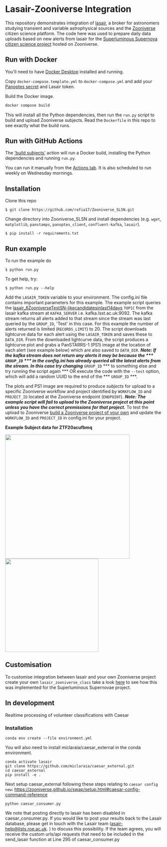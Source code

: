 # Lasair-Zooniverse Integration

This repository demonstrates integration of [lasair](https://lasair.roe.ac.uk/), a broker for astronomers studying transient and variable astrophysical sources and the [Zooniverse](https://www.zooniverse.org/) citizen science platform.  The code here was used to prepare daily data uploads based on new alerts from lasair for the [Superluminous Supernova citizen science project](https://www.zooniverse.org/projects/mrniaboc/superluminous-supernovae) hosted on Zooniverse.

## Run with Docker

You'll need to have [Docker Desktop](https://www.docker.com/products/docker-desktop/) installed and running.

Copy `docker-compose.template.yml` to `docker-compose.yml` and add your [Panoptes secret](https://panoptes.zooniverse.org/oauth/applications/169) and Lasair token.

Build the Docker image.

```sh
docker compose build
```

This will install all the Python dependencies, then run the `run.py` script to build and upload Zooniverse subjects. Read the `Dockerfile` in this repo to see exactly what the build runs.

## Run with GitHub Actions

The ['build subjects'](https://github.com/zooniverse/Zooniverse_SLSN/actions/workflows/build_subjects.yml) action will run a Docker build, installing the Python dependencies and running `run.py`.

You can run it manually from the [Actions tab](https://github.com/zooniverse/Zooniverse_SLSN/actions). It is also scheduled to run weekly on Wednesday mornings.

## Installation

Clone this repo
```
$ git clone https://github.com/rafia17/Zooniverse_SLSN.git
```

Change directory into Zooniverse_SLSN and install dependencies (e.g. ```wget```, ```matplotlib```, ```panstamps```, ```panoptes_client```, ```confluent-kafka```, ```lasair```).
```
$ pip install -r requirements.txt
```

## Run example

To run the example do
```
$ python run.py
```

To get help, try:
```
$ python run.py --help
```

Add the `LASAIR_TOKEN` variable to your environment. The config.ini file contains important parameters for this example.  The example script queries the [lasair_6ZooniverseTestSN-likecandidatesinlast14days](https://lasair-ztf.lsst.ac.uk/query/581/) ```TOPIC``` from the lasair kafka stream at ```KAFKA_SERVER``` i.e. kafka.lsst.ac.uk:9092.  The kafka stream returns all alerts added to that stream since the stream was last queried by the ```GROUP_ID```, 'Test' in this case.  For this example the number of alerts returned is limited (```RECORDS_LIMIT```) to 20.  The script downloads lightcurve data for each alert using the ```LASAIR_TOKEN``` and saves these to ```DATA_DIR```.  From the downloaded lightcurve data, the script produces a lightcurve plot and grabs a PanSTARRS-1 (PS1) image at the location of each alert (see example below) which are also saved to ```DATA_DIR```.  ***Note: If the kafka stream does not return any alerts it may be because the *** ```GROUP_ID``` *** in the config.ini has already queried all the latest alerts from the stream.  In this case try changing*** ```GROUP_ID``` *** to something else and try running the script again *** OR execute the code with the ```--test``` option, which will add a random UUID to the end of the *** ```GROUP_ID``` ***.

The plots and PS1 image are required to produce *subjects* for upload to a specific Zooniverse workflow and project identified by ```WORKFLOW_ID``` and ```PROJECT_ID``` located at the Zooniverse endpoint (```ENDPOINT```).  ***Note: The example script will fail to upload to the Zooniverse project at this point unless you have the correct premissions for that project.***  To test the upload to Zooniverse [build a Zooniverse project of your own](https://help.zooniverse.org/getting-started/) and update the ```WORKFLOW_ID``` and ```PROJECT_ID``` in config.ini for your project.

**Example Subject data for ZTF20acufbmq**
<p float="left">
  <img src="https://github.com/rafia17/Zooniverse_SLSN/blob/master/ZTF20acufbmq_light_curve.jpeg" width="400"/>
  <img src="https://github.com/rafia17/Zooniverse_SLSN/blob/master/color__ra2.093337_dec33.089009_arcsec75_skycell2009.020.jpeg" width="300"/>
</p>

## Customisation

To customise integration between lasair and your own Zooniverse project create your own ```lasair_zooniverse_class``` take a look [here](https://github.com/rafia17/Zooniverse_SLSN/blob/a2236c5121bc699da97d9c55a3d746644a487bf1/lasair_zooniverse.py#L46) to see how this was implemented for the Superluminous Supernovae project.

## In development

Realtime processing of volunteer classifications with Caesar

### Installation

```
conda env create --file environment.yml
```

You will also need to install miclaraia/caesar_external in the conda environment.

```
conda activate lasair
git clone https://github.com/miclaraia/caesar_external.git
cd caesar_external
pip install -e .
```

Next setup caesar_external following these steps relating to ```caesar config new```:
https://zooniverse.github.io/swap/setup.html#caesar-config-command-reference

```
python caesar_consumer.py
```

We note that posting directly to lasair has been disabled in caesar_consumer.py. If you would like to post your results back to the Lasair database, please get in touch with the Lasair team (asair-help@lists.roe.ac.uk. ) to discuss this possibility. If the team agrees, you will receive the custom urls/api requests that need to be included in the send_lasair function at Line 295 of caesar_consumer.py 
